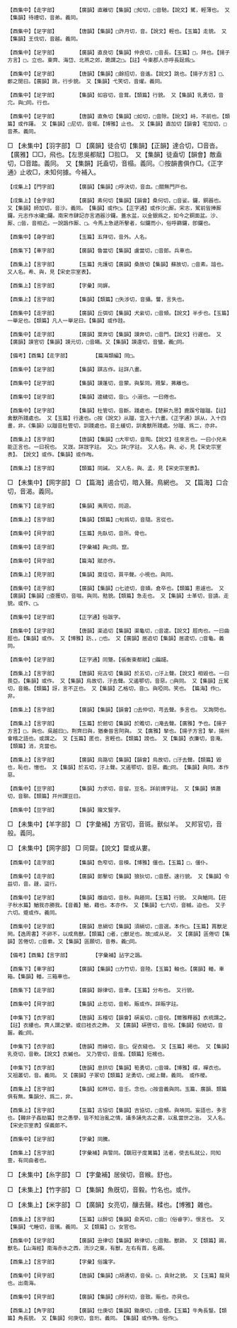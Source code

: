<!-- { "loadSidebar": true } -->
	【酉集中】【走字部】		【廣韻】直離切【集韻】□知切，□音馳。【說文】騭，輕薄也。　又【集韻】待禮切，音弟。義同。

	【酉集中】【足字部】		【唐韻】【集韻】□許月切，音。【說文】輕也。【玉篇】走貌。　又【集韻】王伐切，音越。義同。

	【酉集中】【足字部】		【廣韻】直良切【集韻】仲良切，□音長。【玉篇】□，拜也。【揚子方言】□，立也。東齊、海岱、北燕之郊，跪謂之□。【註】今東郡人亦呼長跽爲□。

	【酉集中】【足字部】		【唐韻】【集韻】□餘招切，音遙。【說文】跳也。【揚子方言】□、鄭之閒曰。【廣韻】跳，行步貌。　又【集韻】弋笑切，音燿。義同。

	【酉集中】【足字部】		【集韻】如容切，音茸。【類篇】行貌。　又【集韻】乳勇切，音宂。與□同。行也。

	【酉集中】【足字部】		【唐韻】直魚切【集韻】□如切，□音除。【說文】峙，不前也。【類篇】或作躇。　又【集韻】□尼切，音墀。【博雅】止也。　又【集韻】直加切【韻會】宅加切，□音茶。義同。

□	【未集中】【羽字部】	□	【廣韻】徒合切【集韻】【正韻】達合切，□音沓。【廣雅】□□，飛也。【左思吳都賦】□翋□。　又【集韻】徒盍切【韻會】敵盍切，□音踏。義同。　又【集韻】託盍切，音榻。義同。◎按韻書俱作□。《正字通》止收□，未知何據。今補入。

	【戌集上】【門字部】		【廣韻】【集韻】□呼決切，音血。□關無門戸也。

	【戌集上】【金字部】		【廣韻】素何切【集韻】【韻會】桑何切，□音娑。鑼，銅器也。　又【集韻】師加切，音沙。義同。　【集韻】或作□。【正字通】或作沙□厮。宋志，駕前皆捧厮鑼。元志作水礶□鑼。南宋市肆記亦言酒器沙鑼。蓋水盆，以金銀爲之，如今之銅面盆。沙、厮、□皆，音相近。一說譌作厮、□。今馬上急遞所擊者，似鑼而小，俗呼篩鑼，卽鑼也。

	【酉集中】【身字部】		【玉篇】五拜切，音外。人名。

	【酉集下】【車字部】		【廣韻】魯當切【集韻】盧當切，□音郞。兵車也。

	【酉集上】【言字部】		【玉篇】先護切【廣韻】桑故切【集韻】蘇故切，□音素。諳也。　又人名。希、與，見【宋史宗室表】。

	【酉集上】【言字部】		【字彙】同謘。

	【酉集上】【言字部】		【集韻】【類篇】□失涉切，音攝。讋，言失也。

	【酉集中】【走字部】		【廣韻】丘弭切【集韻】犬繠切，□音頍。【說文】半步也。【玉篇】一舉足也。【類篇】凡人一舉足曰。【集韻】或作跬。

	【酉集中】【走字部】		【廣韻】莫奔切【集韻】謨奔切，□音門。【說文】行遲也。　又【廣韻】謨官切【集韻】謨元切，□音瞞。又【集韻】謨還切，音蠻。義□同。

	【備考】【酉集】【走字部】		【篇海類編】同□。

	【酉集中】【足字部】		【集韻】踑古作。註詳八畫。

	【酉集中】【足字部】		【集韻】謨蓬切，音蒙。與髳同。覭髳，茀離也。

	【酉集中】【足字部】		【集韻】逵穢切，音□。小溺也。一曰倦也。

	【酉集中】【足字部】		【集韻】杜管切，音斷。踐處也。【楚辭九思】鹿蹊兮躖躖。【註】禽獸所踐處也。　又【玉篇】行速也。○按《說文》从躖，宜入十六畫。《正字通》誤从，入十四畫，非。《集韻》以躖音杜管切，訓踐處也。音土緩切，訓禽獸所踐處。分躖、爲二，亦非。

	【酉集上】【言字部】		【唐韻】【集韻】□大牢切，音陶。【說文】往來言也。一曰小兒未能正言也。一曰祝也。　又詜。詳詜字註。　又□。詳□字註。　又人名。與、必，見【宋史宗室表】。　【說文】或作。【集韻】或作啕。

	【酉集上】【言字部】		【類篇】同誡。　又人名，與、孟，見【宋史宗室表】。

□	【未集中】【网字部】	□	【篇海】遏合切，暗入聲。鳥網也。　又【篇海】口合切，音渴。義同。

	【酉集下】【辵字部】		【集韻】夷周切，同遊。

	【酉集上】【言字部】		【集韻】【類篇】□旬爲切，音隨。言從也。

	【酉集中】【貝字部】		【玉篇】先臥切，音所。骨也。

	【酉集中】【走字部】		【字彙補】與□同。竄。

	【酉集中】【貝字部】		【篇海】賦亦作。

	【酉集上】【見字部】		【集韻】莫佳切，買平聲。小視也。與同。

	【酉集中】【走字部】		【廣韻】【集韻】□七迹切，音嫧。倉卒也。【類篇】悤遽也。　又【廣韻】【集韻】□查獲切，音啜。與同。黠貌。【類篇】急走也。　又【集韻】士革切，音謮。走貌。或作、□。

	【酉集中】【足字部】		【正字通】俗跋字。

	【酉集中】【足字部】		【唐韻】渠追切【集韻】渠龜切，□音逵。【說文】脛肉也。一曰曲脛也。【集韻】或作。　又【博雅】趽、，□也。　又【廣韻】居追切【集韻】居逵切，□音龜。義同。

	【酉集中】【足字部】		【正字通】同蹩。【張衡東都賦】□蹁躚。

	【酉集上】【言字部】		【唐韻】宛古切【集韻】於五切，□汙上聲。【說文】相毀也。一曰畏亞。【集韻】或作。　又【集韻】烏故切，汙去聲。又遏鄂切，音惡。□與同。　又【集韻】丘駕切，音骼。【類篇】訝，言不正也。　又【集韻】乙格切，音□。與啞同。笑也。　【篇海】作□，非。

	【酉集上】【言字部】		【廣韻】【集韻】【韻會】□去仲切，芎去聲。多言也。　又詢問也。

	【酉集上】【言字部】		【玉篇】於劒切【集韻】於贍切，□淹去聲。【廣雅】予也。【揚子方言】□，與也。吳越曰□，荆齊曰與，猶秦晉言阿與。　又【廣雅】拏也。【揚子方言】拏，揚州會稽之語也。或謂之。　又【玉篇】匿也，言輕也。【類篇】謗也。　又【集韻】衣廉切，音淹。【類篇】消，克當也。

	【酉集上】【言字部】		【廣韻】烏路切【集韻】【韻會】烏故切，□汙去聲。【類篇】毀也，恥也，憎也。　又【集韻】於五切，汙上聲。又遏鄂切，音惡。義□同。　【集韻】與同。本作惡。

	【酉集中】【豆字部】		【集韻】力求切，音留。豆名。詳前豍字註。　又【集韻】憐蕭切，音聊。【類篇】幷州謂豆曰。

	【酉集中】【豆字部】		【集韻】籀文豎字。

□	【未集中】【羊字部】	□	【字彙補】方官切，音斑。獸似羊。　又邦官切，音般。義同。

□	【未集中】【网字部】	□	同罶。【說文】罶或从婁。

	【酉集中】【走字部】		【集韻】色窄切，音梀。【博雅】僵也。【玉篇】□，僵仆。

	【酉集中】【走字部】		【廣韻】郞擊切【集韻】狼狄切，□音歷。速行貌。　又【集韻】令益切，音。趚，盜行。

	【酉集中】【足字部】		【集韻】雌由切，音秋。與趥同。【玉篇】行貌。　又與鰌同。【莊子秋水篇】鰌我亦勝我。【音義】鰌，藉也。本亦作。　又【集韻】七六切，音槭。迫也。　又子六切。蹙或作。義同。

	【酉集中】【足字部】		【廣韻】息絹切【集韻】須絹切，□音選。本作□。【玉篇】罥獸足罔。【逸周書】不卵不，以成鳥獸。【類篇】□者，□獸足也。故□或从足。　又【廣韻】區倦切【集韻】苦倦切，□音絭。又【集韻】區願切，音券。義□同。

	【備考】【酉集】【言字部】		【字彙補】詀字之譌。

	【酉集下】【車字部】		【廣韻】【集韻】□力竹切，音陸。【玉篇】軸也。【廣韻】轓，車箱。【集韻】轓，三箱車也。

	【酉集下】【辵字部】		【廣韻】餘律切，音聿。【玉篇】分布也。　又行貌。

	【酉集中】【貝字部】		【集韻】止忍切，音軫。賑或作。詳賑字註。

	【申集下】【衣字部】		【唐韻】五稽切【韻會】硏奚切，□音倪。【爾雅釋器】衣裗謂之。【註】衣縷也。齊人謂之攣。或曰袿衣之飾。　又【廣韻】硏啓切，音堄。【集韻】倪結切，音齧。義□同。

	【申集下】【衣字部】		【唐韻】而緣切，音□。促衣縫也。　又【玉篇】褐也。　又【集韻】乳兗切，音軟。【說文】衣縬也。　又乃管切，音煖。【類篇】短襦也。

	【申集下】【衣字部】		【唐韻】息拱切【集韻】筍勇切，□音竦。【博雅】褋，襌衣也。　又祖叢切，音。義同。　又【廣韻】子冢切【類篇】足勇切，□縱上聲。義同。　或作椶。

	【酉集上】【言字部】		【集韻】如林切，音壬。念也。○按音義與同。玉篇、廣韻、類篇俱有無。集韻分、爲二，非。

	【酉集上】【言字部】		【玉篇】古協切【集韻】吉協切，□音頰。與唊同。妄語也，多言也。【韓非子姦劫篇】世之愚學，皆不知治亂之情，讘多誦先古之書，以亂當世之治。　又人名。【宋史宗室表】保義郞不。

	【酉集中】【足字部】		【字彙】同騰。

	【酉集上】【言字部】		【字彙補】與警同。【鶡冠子度萬篇】法者，使去私就公，同知壹，有同由者也。

□	【未集中】【糸字部】	□	【字彙補】居侯切，音緱。舒也。

□	【未集上】【竹字部】	□	【集韻】魚旣切，音毅。竹名也。或作。

□	【未集上】【米字部】	□	【廣韻】女亮切，釀去聲。糅也。【博雅】雜也。

	【酉集上】【言字部】		【玉篇】以醉切【集韻】兪芮切，□音□（俗睿字）。恨言也。　又【集韻】弋睡切，音瓗。義同。　又【類篇】□，女官也。

	【酉集中】【足字部】		【廣韻】丑律切【集韻】敕律切，□音黜。獸跡。　又【類篇】踢，獸名。【山海經】南海赤水之西，流沙之東，有獸，左右有首，名踢。

	【酉集上】【言字部】		【字彙】俗讒字。

	【酉集中】【貝字部】		【唐韻】【集韻】□胡遘切，音侯。□，貪財之貌。　又【玉篇】龍貝也。出南海。

	【酉集中】【貝字部】		【廣韻】【集韻】□陟利切，音致。賑也。亦貝也。

	【酉集上】【角字部】		【廣韻】仕庚切【集韻】鋤庚切，□音傖。【玉篇】牛角長豎。【類篇】角長貌。　又【集韻】何庚切，音珩。義同。　【集韻】或作觕。俗作□。


